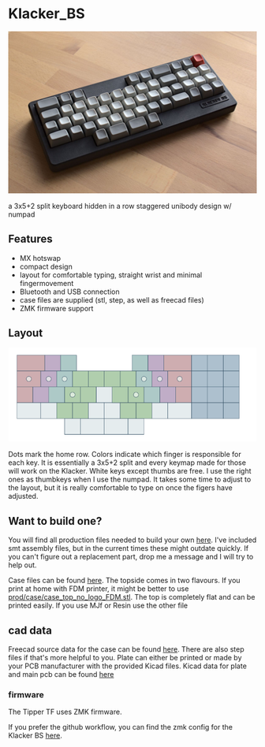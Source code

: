 # Klacker_BS
![klacker front](./img/klacker_front.jpg)

a 3x5+2 split keyboard hidden in a row staggered unibody design w/ numpad

## Features

- MX hotswap
- compact design
- layout for comfortable typing, straight wrist and minimal fingermovement
- Bluetooth and USB connection 
- case files are supplied (stl, step, as well as freecad files)
- ZMK firmware support

## Layout
![layout](./img/klacker_layout.png)

Dots mark the home row. Colors indicate which finger is responsible for each key. It is essentially a 3x5+2 split and every keymap made for those will work on the Klacker. White keys except thumbs are free. I use the right ones as thumbkeys when I use the numpad.
It takes some time to adjust to the layout, but it is really comfortable to type on once the figers have adjusted.

## Want to build one?
You will find all production files needed to build your own [here](./prod).
I've included smt assembly files, but in the current times these might outdate quickly. If you can't figure out a replacement part, drop me a message and I will try to help out.

Case files can be found [here](./prod/case). The topside comes in two flavours. If you print at home with FDM printer, it might be better to use [prod/case/case_top_no_logo_FDM.stl](./prod/case/case_top_no_logo_FDM.stl). The top is completely flat and can be printed easily. If you use MJf or Resin use the other file

## cad data
Freecad source data for the case can be found [here](./cad_source). There are also step files if that's more helpful to you.
Plate can either be printed or made by your PCB manufacturer with the provided Kicad files.
Kicad data for plate and main pcb can be found [here](./pcb)

### firmware 
The Tipper TF uses ZMK firmware.

If you prefer the github workflow, you can find the zmk config for the Klacker BS [here](https://github.com/weteor/Klacker_BS-Config). 


